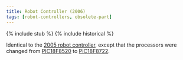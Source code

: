 ```yaml
---
title: Robot Controller (2006)
tags: [robot-controllers, obsolete-part]
---
```

{% include stub %}
{% include historical %}

Identical to the [2005 robot
controller](robot-controller-2005), except that the processors were changed from
[PIC18F8520](PIC18F8520 "PIC18F8520" ) to
[PIC18F8722](PIC18F8722 "PIC18F8722" ).
